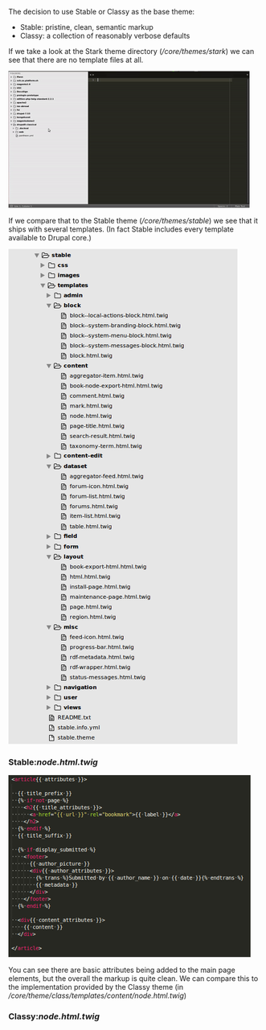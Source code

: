 The decision to use Stable or Classy as the base theme:

* Stable: pristine, clean, semantic markup
* Classy: a collection of reasonably verbose defaults

If we take a look at the Stark theme directory \(_/core/themes/stark_\) we can see that there are no template files at all.

![](/assets/stark-theme.gif)

If we compare that to the Stable theme \(_/core/themes/stable_\) we see that it ships with several templates. \(In fact Stable includes every template available to Drupal core.\)

![](/assets/stable-template.png)

### Stable:_node.html.twig_

![](/assets/node-html-php-stable.png)

You can see there are basic attributes being added to the main page elements, but the overall the markup is quite clean. We can compare this to the implementation provided by the Classy theme \(in _/core/theme/class/templates/content/node.html.twig_\)

### Classy:_node.html.twig_



